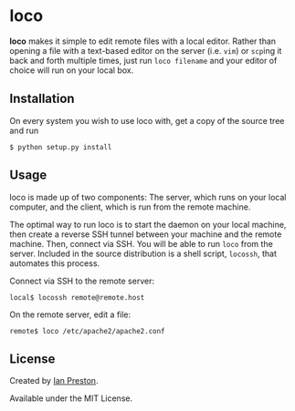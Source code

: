 # loco

**loco** makes it simple to edit remote files with a local editor. Rather than opening a file with a text-based editor on the server (i.e. `vim`) or `scp`ing it back and forth multiple times, just run `loco filename` and your editor of choice will run on your local box.

## Installation

On every system you wish to use loco with, get a copy of the source tree and run

    $ python setup.py install

## Usage

loco is made up of two components: The server, which runs on your local computer, and the client, which is run from the remote machine.

The optimal way to run loco is to start the daemon on your local machine, then create a reverse SSH tunnel between your machine and the remote machine. Then, connect via SSH. You will be able to run `loco` from the server. Included in the source distribution is a shell script, `locossh`, that automates this process.

Connect via SSH to the remote server:

    local$ locossh remote@remote.host

On the remote server, edit a file:

    remote$ loco /etc/apache2/apache2.conf

## License

Created by [Ian Preston](https://ian-preston.com).

Available under the MIT License.